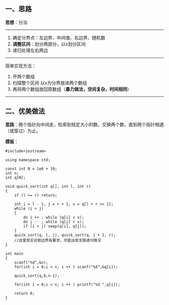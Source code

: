 ## 一、思路

**思想**：分治
___
1. 确定分界点：左边界、中间值、右边界、随机数
2. **调整区间**：划分两部分，以x划分区间
3. 递归处理左右两边
___
简单实现方法：
1. 开两个数组
2. 扫描整个区间 以x为分界放进两个数组
3. 再将两个数组放回原数组（**暴力做法，空间复杂，时间相同**）
___
## 二、优美做法

**思路**：两个指针向中间走，检索到规定大小的数，交换两个数，直到两个指针相遇（或穿过）为止。

**模板**：

``` 
#include<iostream>

using namespace std;

const int N = 1e6 + 10;
int n;
int q[N];

void quick_sort(int q[], int l, int r)
{
    if (l >= r) return;

    int i = l - 1, j = r + 1, x = q[l + r >> 1];
    while (i < j)
    {
        do i ++ ; while (q[i] < x);
        do j -- ; while (q[j] > x);
        if (i < j) swap(q[i], q[j]);
    }
    quick_sort(q, l, j), quick_sort(q, j + 1, r);
    //这里其实对取边界有要求，可能出现无限递归情况
}

int main
{
	scanf("%d",&n);
	for(int i = 0;i < n; i ++ ) scanf("%d",&q[i]);

	quick_sort(q,0,n-1);

	for(int i = 0;i < n; i ++ ) printf("%d ",q[i]);

	return 0;
}

``` 

